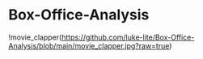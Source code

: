 # Box-Office-Analysis
!movie_clapper(https://github.com/luke-lite/Box-Office-Analysis/blob/main/movie_clapper.jpg?raw=true)
